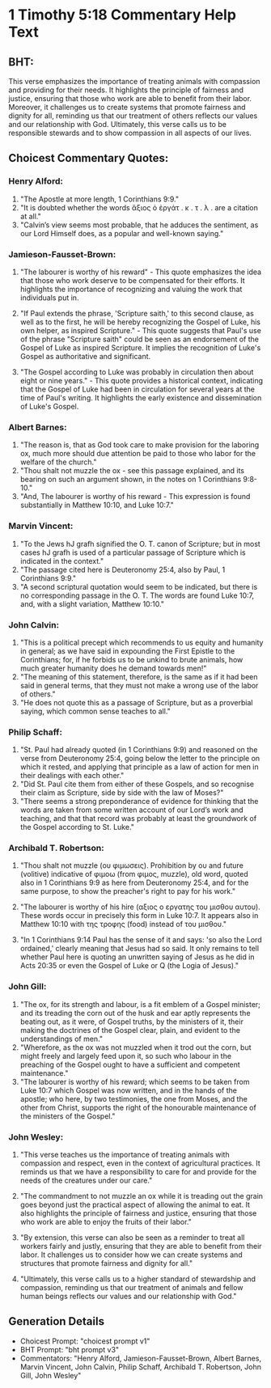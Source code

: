 # 1 Timothy 5:18 Commentary Help Text

## BHT:
This verse emphasizes the importance of treating animals with compassion and providing for their needs. It highlights the principle of fairness and justice, ensuring that those who work are able to benefit from their labor. Moreover, it challenges us to create systems that promote fairness and dignity for all, reminding us that our treatment of others reflects our values and our relationship with God. Ultimately, this verse calls us to be responsible stewards and to show compassion in all aspects of our lives.

## Choicest Commentary Quotes:
### Henry Alford:
1. "The Apostle at more length, 1 Corinthians 9:9."
2. "It is doubted whether the words ἄξιος ὁ ἐργάτ . κ . τ . λ . are a citation at all."
3. "Calvin’s view seems most probable, that he adduces the sentiment, as our Lord Himself does, as a popular and well-known saying."

### Jamieson-Fausset-Brown:
1. "The labourer is worthy of his reward" - This quote emphasizes the idea that those who work deserve to be compensated for their efforts. It highlights the importance of recognizing and valuing the work that individuals put in.

2. "If Paul extends the phrase, 'Scripture saith,' to this second clause, as well as to the first, he will be hereby recognizing the Gospel of Luke, his own helper, as inspired Scripture." - This quote suggests that Paul's use of the phrase "Scripture saith" could be seen as an endorsement of the Gospel of Luke as inspired Scripture. It implies the recognition of Luke's Gospel as authoritative and significant.

3. "The Gospel according to Luke was probably in circulation then about eight or nine years." - This quote provides a historical context, indicating that the Gospel of Luke had been in circulation for several years at the time of Paul's writing. It highlights the early existence and dissemination of Luke's Gospel.

### Albert Barnes:
1. "The reason is, that as God took care to make provision for the laboring ox, much more should due attention be paid to those who labor for the welfare of the church."
2. "Thou shalt not muzzle the ox - see this passage explained, and its bearing on such an argument shown, in the notes on 1 Corinthians 9:8-10."
3. "And, The labourer is worthy of his reward - This expression is found substantially in Matthew 10:10, and Luke 10:7."

### Marvin Vincent:
1. "To the Jews hJ grafh signified the O. T. canon of Scripture; but in most cases hJ grafh is used of a particular passage of Scripture which is indicated in the context." 
2. "The passage cited here is Deuteronomy 25:4, also by Paul, 1 Corinthians 9:9."
3. "A second scriptural quotation would seem to be indicated, but there is no corresponding passage in the O. T. The words are found Luke 10:7, and, with a slight variation, Matthew 10:10."

### John Calvin:
1. "This is a political precept which recommends to us equity and humanity in general; as we have said in expounding the First Epistle to the Corinthians; for, if he forbids us to be unkind to brute animals, how much greater humanity does he demand towards men!"
2. "The meaning of this statement, therefore, is the same as if it had been said in general terms, that they must not make a wrong use of the labor of others."
3. "He does not quote this as a passage of Scripture, but as a proverbial saying, which common sense teaches to all."

### Philip Schaff:
1. "St. Paul had already quoted (in 1 Corinthians 9:9) and reasoned on the verse from Deuteronomy 25:4, going below the letter to the principle on which it rested, and applying that principle as a law of action for men in their dealings with each other." 
2. "Did St. Paul cite them from either of these Gospels, and so recognise their claim as Scripture, side by side with the law of Moses?" 
3. "There seems a strong preponderance of evidence for thinking that the words are taken from some written account of our Lord’s work and teaching, and that that record was probably at least the groundwork of the Gospel according to St. Luke."

### Archibald T. Robertson:
1. "Thou shalt not muzzle (ου φιμωσεις). Prohibition by ου and future (volitive) indicative of φιμοω (from φιμος, muzzle), old word, quoted also in 1 Corinthians 9:9 as here from Deuteronomy 25:4, and for the same purpose, to show the preacher's right to pay for his work." 

2. "The labourer is worthy of his hire (αξιος ο εργατης του μισθου αυτου). These words occur in precisely this form in Luke 10:7. It appears also in Matthew 10:10 with της τροφης (food) instead of του μισθου."

3. "In 1 Corinthians 9:14 Paul has the sense of it and says: 'so also the Lord ordained,' clearly meaning that Jesus had so said. It only remains to tell whether Paul here is quoting an unwritten saying of Jesus as he did in Acts 20:35 or even the Gospel of Luke or Q (the Logia of Jesus)."

### John Gill:
1. "The ox, for its strength and labour, is a fit emblem of a Gospel minister; and its treading the corn out of the husk and ear aptly represents the beating out, as it were, of Gospel truths, by the ministers of it, their making the doctrines of the Gospel clear, plain, and evident to the understandings of men."
2. "Wherefore, as the ox was not muzzled when it trod out the corn, but might freely and largely feed upon it, so such who labour in the preaching of the Gospel ought to have a sufficient and competent maintenance."
3. "The labourer is worthy of his reward; which seems to be taken from Luke 10:7 which Gospel was now written, and in the hands of the apostle; who here, by two testimonies, the one from Moses, and the other from Christ, supports the right of the honourable maintenance of the ministers of the Gospel."

### John Wesley:
1. "This verse teaches us the importance of treating animals with compassion and respect, even in the context of agricultural practices. It reminds us that we have a responsibility to care for and provide for the needs of the creatures under our care."

2. "The commandment to not muzzle an ox while it is treading out the grain goes beyond just the practical aspect of allowing the animal to eat. It also highlights the principle of fairness and justice, ensuring that those who work are able to enjoy the fruits of their labor."

3. "By extension, this verse can also be seen as a reminder to treat all workers fairly and justly, ensuring that they are able to benefit from their labor. It challenges us to consider how we can create systems and structures that promote fairness and dignity for all."

4. "Ultimately, this verse calls us to a higher standard of stewardship and compassion, reminding us that our treatment of animals and fellow human beings reflects our values and our relationship with God."


## Generation Details
- Choicest Prompt: "choicest prompt v1"
- BHT Prompt: "bht prompt v3"
- Commentators: "Henry Alford, Jamieson-Fausset-Brown, Albert Barnes, Marvin Vincent, John Calvin, Philip Schaff, Archibald T. Robertson, John Gill, John Wesley"
